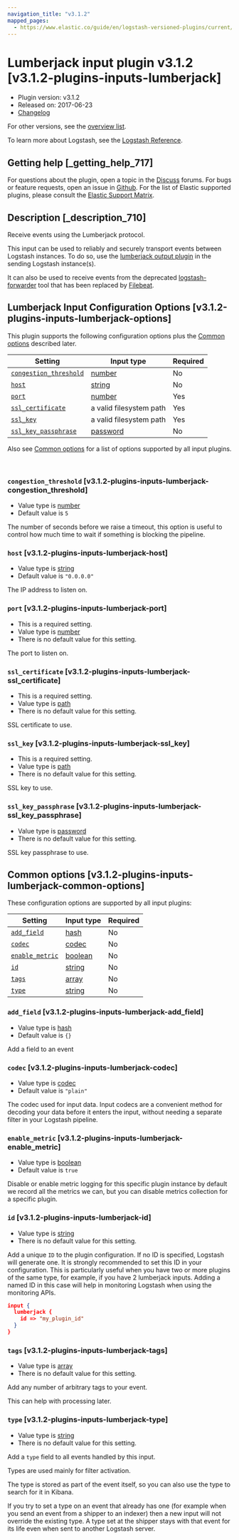 ```yaml
---
navigation_title: "v3.1.2"
mapped_pages:
  - https://www.elastic.co/guide/en/logstash-versioned-plugins/current/v3.1.2-plugins-inputs-lumberjack.html
---
```


# Lumberjack input plugin v3.1.2 [v3.1.2-plugins-inputs-lumberjack]


* Plugin version: v3.1.2
* Released on: 2017-06-23
* [Changelog](https://github.com/logstash-plugins/logstash-input-lumberjack/blob/v3.1.2/CHANGELOG.md)

For other versions, see the [overview list](input-lumberjack-index.md).

To learn more about Logstash, see the [Logstash Reference](logstash://reference/index.md).

## Getting help [_getting_help_717]

For questions about the plugin, open a topic in the [Discuss](http://discuss.elastic.co) forums. For bugs or feature requests, open an issue in [Github](https://github.com/logstash-plugins/logstash-input-lumberjack). For the list of Elastic supported plugins, please consult the [Elastic Support Matrix](https://www.elastic.co/support/matrix#matrix_logstash_plugins).


## Description [_description_710]

Receive events using the Lumberjack protocol.

This input can be used to reliably and securely transport events between Logstash instances. To do so, use the [lumberjack output plugin](/lsr/pluginsack.md) in the sending Logstash instance(s).

It can also be used to receive events from the deprecated [logstash-forwarder](https://github.com/elastic/logstash-forwarder) tool that has been replaced by [Filebeat](https://github.com/elastic/beats/tree/master/filebeat).


## Lumberjack Input Configuration Options [v3.1.2-plugins-inputs-lumberjack-options]

This plugin supports the following configuration options plus the [Common options](v3-1-2-plugins-inputs-lumberjack.md#v3.1.2-plugins-inputs-lumberjack-common-options) described later.

| Setting | Input type | Required |
| --- | --- | --- |
| [`congestion_threshold`](v3-1-2-plugins-inputs-lumberjack.md#v3.1.2-plugins-inputs-lumberjack-congestion_threshold) | [number](logstash://reference/configuration-file-structure.md#number) | No |
| [`host`](v3-1-2-plugins-inputs-lumberjack.md#v3.1.2-plugins-inputs-lumberjack-host) | [string](logstash://reference/configuration-file-structure.md#string) | No |
| [`port`](v3-1-2-plugins-inputs-lumberjack.md#v3.1.2-plugins-inputs-lumberjack-port) | [number](logstash://reference/configuration-file-structure.md#number) | Yes |
| [`ssl_certificate`](v3-1-2-plugins-inputs-lumberjack.md#v3.1.2-plugins-inputs-lumberjack-ssl_certificate) | a valid filesystem path | Yes |
| [`ssl_key`](v3-1-2-plugins-inputs-lumberjack.md#v3.1.2-plugins-inputs-lumberjack-ssl_key) | a valid filesystem path | Yes |
| [`ssl_key_passphrase`](v3-1-2-plugins-inputs-lumberjack.md#v3.1.2-plugins-inputs-lumberjack-ssl_key_passphrase) | [password](logstash://reference/configuration-file-structure.md#password) | No |

Also see [Common options](v3-1-2-plugins-inputs-lumberjack.md#v3.1.2-plugins-inputs-lumberjack-common-options) for a list of options supported by all input plugins.

 

### `congestion_threshold` [v3.1.2-plugins-inputs-lumberjack-congestion_threshold]

* Value type is [number](logstash://reference/configuration-file-structure.md#number)
* Default value is `5`

The number of seconds before we raise a timeout, this option is useful to control how much time to wait if something is blocking the pipeline.


### `host` [v3.1.2-plugins-inputs-lumberjack-host]

* Value type is [string](logstash://reference/configuration-file-structure.md#string)
* Default value is `"0.0.0.0"`

The IP address to listen on.


### `port` [v3.1.2-plugins-inputs-lumberjack-port]

* This is a required setting.
* Value type is [number](logstash://reference/configuration-file-structure.md#number)
* There is no default value for this setting.

The port to listen on.


### `ssl_certificate` [v3.1.2-plugins-inputs-lumberjack-ssl_certificate]

* This is a required setting.
* Value type is [path](logstash://reference/configuration-file-structure.md#path)
* There is no default value for this setting.

SSL certificate to use.


### `ssl_key` [v3.1.2-plugins-inputs-lumberjack-ssl_key]

* This is a required setting.
* Value type is [path](logstash://reference/configuration-file-structure.md#path)
* There is no default value for this setting.

SSL key to use.


### `ssl_key_passphrase` [v3.1.2-plugins-inputs-lumberjack-ssl_key_passphrase]

* Value type is [password](logstash://reference/configuration-file-structure.md#password)
* There is no default value for this setting.

SSL key passphrase to use.



## Common options [v3.1.2-plugins-inputs-lumberjack-common-options]

These configuration options are supported by all input plugins:

| Setting | Input type | Required |
| --- | --- | --- |
| [`add_field`](v3-1-2-plugins-inputs-lumberjack.md#v3.1.2-plugins-inputs-lumberjack-add_field) | [hash](logstash://reference/configuration-file-structure.md#hash) | No |
| [`codec`](v3-1-2-plugins-inputs-lumberjack.md#v3.1.2-plugins-inputs-lumberjack-codec) | [codec](logstash://reference/configuration-file-structure.md#codec) | No |
| [`enable_metric`](v3-1-2-plugins-inputs-lumberjack.md#v3.1.2-plugins-inputs-lumberjack-enable_metric) | [boolean](logstash://reference/configuration-file-structure.md#boolean) | No |
| [`id`](v3-1-2-plugins-inputs-lumberjack.md#v3.1.2-plugins-inputs-lumberjack-id) | [string](logstash://reference/configuration-file-structure.md#string) | No |
| [`tags`](v3-1-2-plugins-inputs-lumberjack.md#v3.1.2-plugins-inputs-lumberjack-tags) | [array](logstash://reference/configuration-file-structure.md#array) | No |
| [`type`](v3-1-2-plugins-inputs-lumberjack.md#v3.1.2-plugins-inputs-lumberjack-type) | [string](logstash://reference/configuration-file-structure.md#string) | No |

### `add_field` [v3.1.2-plugins-inputs-lumberjack-add_field]

* Value type is [hash](logstash://reference/configuration-file-structure.md#hash)
* Default value is `{}`

Add a field to an event


### `codec` [v3.1.2-plugins-inputs-lumberjack-codec]

* Value type is [codec](logstash://reference/configuration-file-structure.md#codec)
* Default value is `"plain"`

The codec used for input data. Input codecs are a convenient method for decoding your data before it enters the input, without needing a separate filter in your Logstash pipeline.


### `enable_metric` [v3.1.2-plugins-inputs-lumberjack-enable_metric]

* Value type is [boolean](logstash://reference/configuration-file-structure.md#boolean)
* Default value is `true`

Disable or enable metric logging for this specific plugin instance by default we record all the metrics we can, but you can disable metrics collection for a specific plugin.


### `id` [v3.1.2-plugins-inputs-lumberjack-id]

* Value type is [string](logstash://reference/configuration-file-structure.md#string)
* There is no default value for this setting.

Add a unique `ID` to the plugin configuration. If no ID is specified, Logstash will generate one. It is strongly recommended to set this ID in your configuration. This is particularly useful when you have two or more plugins of the same type, for example, if you have 2 lumberjack inputs. Adding a named ID in this case will help in monitoring Logstash when using the monitoring APIs.

```json
input {
  lumberjack {
    id => "my_plugin_id"
  }
}
```


### `tags` [v3.1.2-plugins-inputs-lumberjack-tags]

* Value type is [array](logstash://reference/configuration-file-structure.md#array)
* There is no default value for this setting.

Add any number of arbitrary tags to your event.

This can help with processing later.


### `type` [v3.1.2-plugins-inputs-lumberjack-type]

* Value type is [string](logstash://reference/configuration-file-structure.md#string)
* There is no default value for this setting.

Add a `type` field to all events handled by this input.

Types are used mainly for filter activation.

The type is stored as part of the event itself, so you can also use the type to search for it in Kibana.

If you try to set a type on an event that already has one (for example when you send an event from a shipper to an indexer) then a new input will not override the existing type. A type set at the shipper stays with that event for its life even when sent to another Logstash server.



